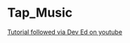 # Tap_Music


[Tutorial followed via Dev Ed on youtube](https://www.youtube.com/watch?v=2VJlzeEVL8A&list=PLDyQo7g0_nsXlSfuoBpG5Fgz0Qe3IvWnA&index=12&t=0s)

